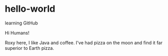 # hello-world
learning GitHub

Hi Humans!

Roxy here, I like Java and coffee.
I've had pizza on the moon and find it far superior to Earth pizza.
